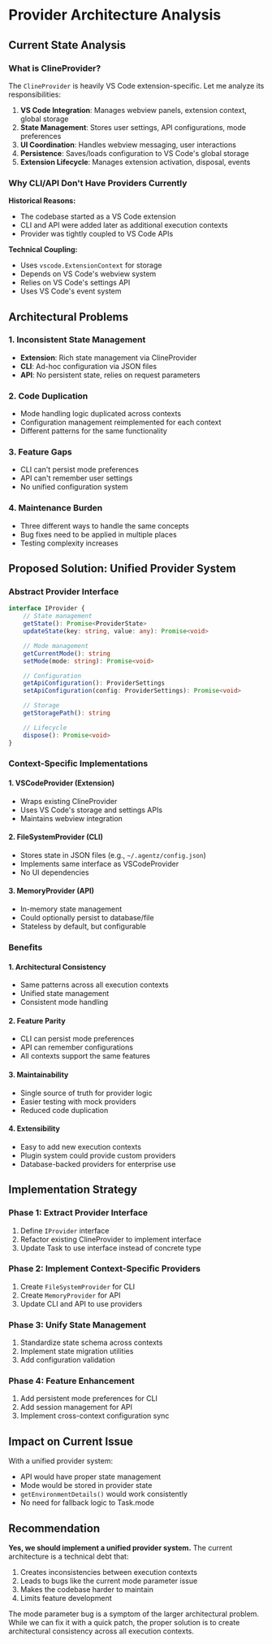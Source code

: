 # Provider Architecture Analysis

## Current State Analysis

### What is ClineProvider?

The `ClineProvider` is heavily VS Code extension-specific. Let me analyze its responsibilities:

1. **VS Code Integration**: Manages webview panels, extension context, global storage
2. **State Management**: Stores user settings, API configurations, mode preferences
3. **UI Coordination**: Handles webview messaging, user interactions
4. **Persistence**: Saves/loads configuration to VS Code's global storage
5. **Extension Lifecycle**: Manages extension activation, disposal, events

### Why CLI/API Don't Have Providers Currently

**Historical Reasons:**

- The codebase started as a VS Code extension
- CLI and API were added later as additional execution contexts
- Provider was tightly coupled to VS Code APIs

**Technical Coupling:**

- Uses `vscode.ExtensionContext` for storage
- Depends on VS Code's webview system
- Relies on VS Code's settings API
- Uses VS Code's event system

## Architectural Problems

### 1. Inconsistent State Management

- **Extension**: Rich state management via ClineProvider
- **CLI**: Ad-hoc configuration via JSON files
- **API**: No persistent state, relies on request parameters

### 2. Code Duplication

- Mode handling logic duplicated across contexts
- Configuration management reimplemented for each context
- Different patterns for the same functionality

### 3. Feature Gaps

- CLI can't persist mode preferences
- API can't remember user settings
- No unified configuration system

### 4. Maintenance Burden

- Three different ways to handle the same concepts
- Bug fixes need to be applied in multiple places
- Testing complexity increases

## Proposed Solution: Unified Provider System

### Abstract Provider Interface

```typescript
interface IProvider {
	// State management
	getState(): Promise<ProviderState>
	updateState(key: string, value: any): Promise<void>

	// Mode management
	getCurrentMode(): string
	setMode(mode: string): Promise<void>

	// Configuration
	getApiConfiguration(): ProviderSettings
	setApiConfiguration(config: ProviderSettings): Promise<void>

	// Storage
	getStoragePath(): string

	// Lifecycle
	dispose(): Promise<void>
}
```

### Context-Specific Implementations

#### 1. VSCodeProvider (Extension)

- Wraps existing ClineProvider
- Uses VS Code's storage and settings APIs
- Maintains webview integration

#### 2. FileSystemProvider (CLI)

- Stores state in JSON files (e.g., `~/.agentz/config.json`)
- Implements same interface as VSCodeProvider
- No UI dependencies

#### 3. MemoryProvider (API)

- In-memory state management
- Could optionally persist to database/file
- Stateless by default, but configurable

### Benefits

#### 1. Architectural Consistency

- Same patterns across all execution contexts
- Unified state management
- Consistent mode handling

#### 2. Feature Parity

- CLI can persist mode preferences
- API can remember configurations
- All contexts support the same features

#### 3. Maintainability

- Single source of truth for provider logic
- Easier testing with mock providers
- Reduced code duplication

#### 4. Extensibility

- Easy to add new execution contexts
- Plugin system could provide custom providers
- Database-backed providers for enterprise use

## Implementation Strategy

### Phase 1: Extract Provider Interface

1. Define `IProvider` interface
2. Refactor existing ClineProvider to implement interface
3. Update Task to use interface instead of concrete type

### Phase 2: Implement Context-Specific Providers

1. Create `FileSystemProvider` for CLI
2. Create `MemoryProvider` for API
3. Update CLI and API to use providers

### Phase 3: Unify State Management

1. Standardize state schema across contexts
2. Implement state migration utilities
3. Add configuration validation

### Phase 4: Feature Enhancement

1. Add persistent mode preferences for CLI
2. Add session management for API
3. Implement cross-context configuration sync

## Impact on Current Issue

With a unified provider system:

- API would have proper state management
- Mode would be stored in provider state
- `getEnvironmentDetails()` would work consistently
- No need for fallback logic to Task.mode

## Recommendation

**Yes, we should implement a unified provider system.** The current architecture is a technical debt that:

1. Creates inconsistencies between execution contexts
2. Leads to bugs like the current mode parameter issue
3. Makes the codebase harder to maintain
4. Limits feature development

The mode parameter bug is a symptom of the larger architectural problem. While we can fix it with a quick patch, the proper solution is to create architectural consistency across all execution contexts.
